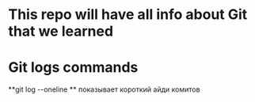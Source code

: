 # This repo will have all info about Git that we learned
# Git logs commands 
**git log --oneline   **
показывает короткий айди комитов
